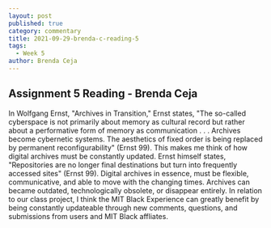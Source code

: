 ```yaml
---
layout: post
published: true
category: commentary
title: 2021-09-29-brenda-c-reading-5
tags:
  - Week 5
author: Brenda Ceja
---
```

## Assignment 5 Reading - Brenda Ceja

In Wolfgang Ernst, "Archives in Transition," Ernst states, "The so-called cyberspace is not primarily about memory as cultural record but rather about a performative form of memory as communication . . . Archives become cybernetic systems. The aesthetics of fixed order is being replaced by permanent reconfigurability" (Ernst 99). This makes me think of how digital archives must be constantly updated. Ernst himself states, "Repositories are no longer final destinations but turn into frequently accessed sites" (Ernst 99). Digital archives in essence, must be flexible, communicative, and able to move with the changing times. Archives can became outdated, technologically obsolete, or disappear entirely. In relation to our class project, I think the MIT Black Experience can greatly benefit by being constantly updateable through new comments, questions, and submissions from users and MIT Black affliates.
